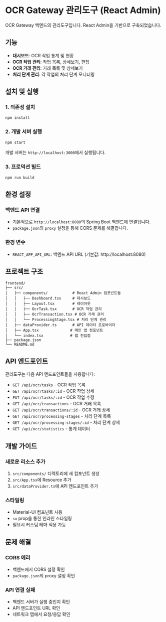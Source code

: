 # OCR Gateway 관리도구 (React Admin)

OCR Gateway 백엔드의 관리도구입니다. React Admin을 기반으로 구축되었습니다.

## 기능

- **대시보드**: OCR 작업 통계 및 현황
- **OCR 작업 관리**: 작업 목록, 상세보기, 편집
- **OCR 거래 관리**: 거래 목록 및 상세보기
- **처리 단계 관리**: 각 작업의 처리 단계 모니터링

## 설치 및 실행

### 1. 의존성 설치

```bash
npm install
```

### 2. 개발 서버 실행

```bash
npm start
```

개발 서버는 `http://localhost:3000`에서 실행됩니다.

### 3. 프로덕션 빌드

```bash
npm run build
```

## 환경 설정

### 백엔드 API 연결

- 기본적으로 `http://localhost:8080`의 Spring Boot 백엔드에 연결됩니다.
- `package.json`의 `proxy` 설정을 통해 CORS 문제를 해결합니다.

### 환경 변수

- `REACT_APP_API_URL`: 백엔드 API URL (기본값: http://localhost:8080)

## 프로젝트 구조

```
frontend/
├── src/
│   ├── components/           # React Admin 컴포넌트들
│   │   ├── Dashboard.tsx     # 대시보드
│   │   ├── Layout.tsx        # 레이아웃
│   │   ├── OcrTask.tsx       # OCR 작업 관리
│   │   ├── OcrTransaction.tsx # OCR 거래 관리
│   │   └── ProcessingStage.tsx # 처리 단계 관리
│   ├── dataProvider.ts       # API 데이터 프로바이더
│   ├── App.tsx              # 메인 앱 컴포넌트
│   └── index.tsx            # 앱 진입점
├── package.json
└── README.md
```

## API 엔드포인트

관리도구는 다음 API 엔드포인트들을 사용합니다:

- `GET /api/ocr/tasks` - OCR 작업 목록
- `GET /api/ocr/tasks/:id` - OCR 작업 상세
- `PUT /api/ocr/tasks/:id` - OCR 작업 수정
- `GET /api/ocr/transactions` - OCR 거래 목록
- `GET /api/ocr/transactions/:id` - OCR 거래 상세
- `GET /api/ocr/processing-stages` - 처리 단계 목록
- `GET /api/ocr/processing-stages/:id` - 처리 단계 상세
- `GET /api/ocr/statistics` - 통계 데이터

## 개발 가이드

### 새로운 리소스 추가

1. `src/components/` 디렉토리에 새 컴포넌트 생성
2. `src/App.tsx`에 Resource 추가
3. `src/dataProvider.ts`에 API 엔드포인트 추가

### 스타일링

- Material-UI 컴포넌트 사용
- `sx` prop을 통한 인라인 스타일링
- 필요시 커스텀 테마 적용 가능

## 문제 해결

### CORS 에러

- 백엔드에서 CORS 설정 확인
- `package.json`의 proxy 설정 확인

### API 연결 실패

- 백엔드 서버가 실행 중인지 확인
- API 엔드포인트 URL 확인
- 네트워크 탭에서 요청/응답 확인
